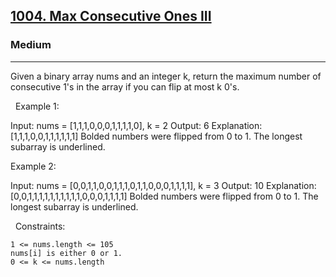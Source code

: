 <h2><a href="https://leetcode.com/problems/max-consecutive-ones-iii/">1004. Max Consecutive Ones III</a></h2><h3>Medium</h3><hr>Given a binary array nums and an integer k, return the maximum number of consecutive 1's in the array if you can flip at most k 0's.

 
Example 1:

Input: nums = [1,1,1,0,0,0,1,1,1,1,0], k = 2
Output: 6
Explanation: [1,1,1,0,0,1,1,1,1,1,1]
Bolded numbers were flipped from 0 to 1. The longest subarray is underlined.

Example 2:

Input: nums = [0,0,1,1,0,0,1,1,1,0,1,1,0,0,0,1,1,1,1], k = 3
Output: 10
Explanation: [0,0,1,1,1,1,1,1,1,1,1,1,0,0,0,1,1,1,1]
Bolded numbers were flipped from 0 to 1. The longest subarray is underlined.


 
Constraints:


	1 <= nums.length <= 105
	nums[i] is either 0 or 1.
	0 <= k <= nums.length

